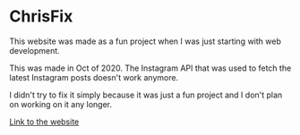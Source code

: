 # ChrisFix

This website was made as a fun project when I was just starting with web development.

This was made in Oct of 2020. The Instagram API that was used to fetch the latest Instagram posts doesn't work anymore. 

I didn't try to fix it simply because it was just a fun project and I don't plan on working on it any longer.

 [Link to the website](https://haydher.github.io/ChrisFix/)
